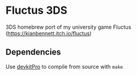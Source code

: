 # Fluctus 3DS
3DS homebrew port of my university game Fluctus (https://kianbennett.itch.io/fluctus)

## Dependencies

Use [devkitPro](https://devkitpro.org/) to compile from source with `make`